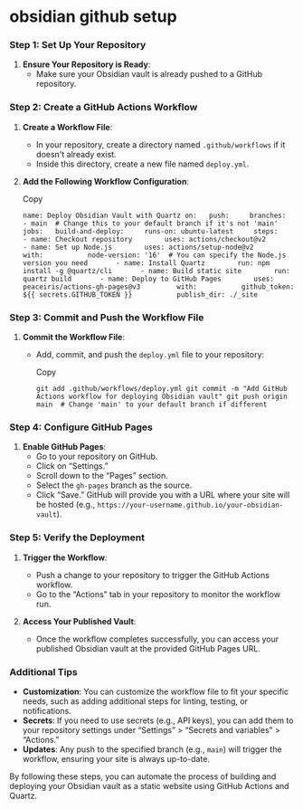# obsidian github setup

  ### Step 1: Set Up Your Repository

1. **Ensure Your Repository is Ready**:
    - Make sure your Obsidian vault is already pushed to a GitHub repository.

### Step 2: Create a GitHub Actions Workflow

1. **Create a Workflow File**:
    
    - In your repository, create a directory named `.github/workflows` if it doesn't already exist.
    - Inside this directory, create a new file named `deploy.yml`.
2. **Add the Following Workflow Configuration**:
    
    Copy
    
    `name: Deploy Obsidian Vault with Quartz on:   push:     branches:       - main  # Change this to your default branch if it's not 'main' jobs:   build-and-deploy:     runs-on: ubuntu-latest     steps:       - name: Checkout repository        uses: actions/checkout@v2       - name: Set up Node.js        uses: actions/setup-node@v2         with:           node-version: '16'  # You can specify the Node.js version you need       - name: Install Quartz        run: npm install -g @quartz/cli       - name: Build static site        run: quartz build       - name: Deploy to GitHub Pages        uses: peaceiris/actions-gh-pages@v3         with:           github_token: ${{ secrets.GITHUB_TOKEN }}           publish_dir: ./_site`
    

### Step 3: Commit and Push the Workflow File

1. **Commit the Workflow File**:
    - Add, commit, and push the `deploy.yml` file to your repository:
        
        Copy
        
        `git add .github/workflows/deploy.yml git commit -m "Add GitHub Actions workflow for deploying Obsidian vault" git push origin main  # Change 'main' to your default branch if different`
        

### Step 4: Configure GitHub Pages

1. **Enable GitHub Pages**:
    - Go to your repository on GitHub.
    - Click on “Settings.”
    - Scroll down to the “Pages” section.
    - Select the `gh-pages` branch as the source.
    - Click “Save.” GitHub will provide you with a URL where your site will be hosted (e.g., `https://your-username.github.io/your-obsidian-vault`).

### Step 5: Verify the Deployment

1. **Trigger the Workflow**:
    
    - Push a change to your repository to trigger the GitHub Actions workflow.
    - Go to the “Actions” tab in your repository to monitor the workflow run.
2. **Access Your Published Vault**:
    
    - Once the workflow completes successfully, you can access your published Obsidian vault at the provided GitHub Pages URL.

### Additional Tips

- **Customization**: You can customize the workflow file to fit your specific needs, such as adding additional steps for linting, testing, or notifications.
- **Secrets**: If you need to use secrets (e.g., API keys), you can add them to your repository settings under “Settings” > “Secrets and variables” > “Actions.”
- **Updates**: Any push to the specified branch (e.g., `main`) will trigger the workflow, ensuring your site is always up-to-date.

By following these steps, you can automate the process of building and deploying your Obsidian vault as a static website using GitHub Actions and Quartz.